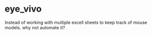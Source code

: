# eye_vivo
Instead of working with multiple excell sheets to keep track of mouse models. why not automate it?
